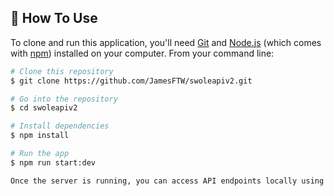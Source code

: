 ## 📖 How To Use

To clone and run this application, you'll need [Git](https://git-scm.com) and [Node.js](https://nodejs.org/en/download/) (which comes with [npm](http://npmjs.com)) installed on your computer. From your command line:

```bash
# Clone this repository
$ git clone https://github.com/JamesFTW/swoleapiv2.git

# Go into the repository
$ cd swoleapiv2

# Install dependencies
$ npm install

# Run the app
$ npm run start:dev

Once the server is running, you can access API endpoints locally using tools like Postman or cURL.
```
